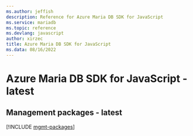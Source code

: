 ```yaml
---
ms.author: jeffish
description: Reference for Azure Maria DB SDK for JavaScript
ms.service: mariadb
ms.topic: reference
ms.devlang: javascript
author: xirzec
title: Azure Maria DB SDK for JavaScript
ms.data: 08/16/2022
---
```

# Azure Maria DB SDK for JavaScript - latest

## Management packages - latest
[!INCLUDE [mgmt-packages](maria-db-mgmt-index.md)]